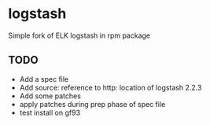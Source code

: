 # logstash
Simple fork of ELK logstash in rpm package

## TODO

- Add a spec file
- Add source: reference to http: location of logstash 2.2.3
- Add some patches
- apply patches during prep phase of spec file
- test install on gf93
